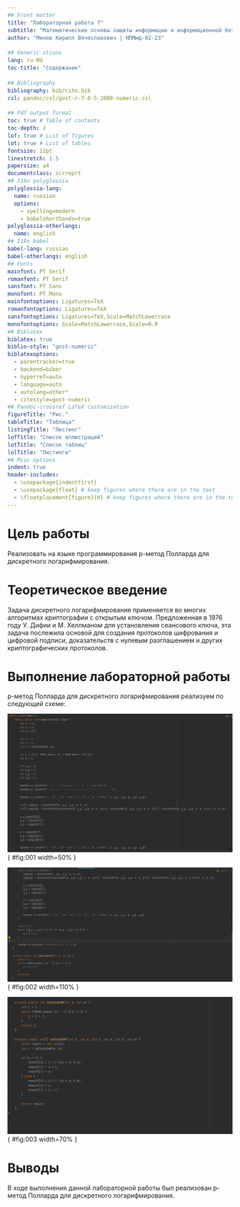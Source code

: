 ```yaml
---
## Front matter
title: "Лабораторная работа 7"
subtitle: "Математические основы защиты информации и информационной безопасности"
author: "Минов Кирилл Вячеславович | НПМмд-02-23"

## Generic otions
lang: ru-RU
toc-title: "Содержание"

## Bibliography
bibliography: bib/cite.bib
csl: pandoc/csl/gost-r-7-0-5-2008-numeric.csl

## Pdf output format
toc: true # Table of contents
toc-depth: 2
lof: true # List of figures
lot: true # List of tables
fontsize: 12pt
linestretch: 1.5
papersize: a4
documentclass: scrreprt
## I18n polyglossia
polyglossia-lang:
  name: russian
  options:
	- spelling=modern
	- babelshorthands=true
polyglossia-otherlangs:
  name: english
## I18n babel
babel-lang: russian
babel-otherlangs: english
## Fonts
mainfont: PT Serif
romanfont: PT Serif
sansfont: PT Sans
monofont: PT Mono
mainfontoptions: Ligatures=TeX
romanfontoptions: Ligatures=TeX
sansfontoptions: Ligatures=TeX,Scale=MatchLowercase
monofontoptions: Scale=MatchLowercase,Scale=0.9
## Biblatex
biblatex: true
biblio-style: "gost-numeric"
biblatexoptions:
  - parentracker=true
  - backend=biber
  - hyperref=auto
  - language=auto
  - autolang=other*
  - citestyle=gost-numeric
## Pandoc-crossref LaTeX customization
figureTitle: "Рис."
tableTitle: "Таблица"
listingTitle: "Листинг"
lofTitle: "Список иллюстраций"
lotTitle: "Список таблиц"
lolTitle: "Листинги"
## Misc options
indent: true
header-includes:
  - \usepackage{indentfirst}
  - \usepackage{float} # keep figures where there are in the text
  - \floatplacement{figure}{H} # keep figures where there are in the text
---
```


# Цель работы

Реализовать на языке программирования p-метод Полларда для дискретного логарифмирования.

# Теоретическое введение

Задача дискретного логарифмирования применяется во многих алгоритмах криптографии с открытым ключом. Предложенная в 1976 году У. Дифии и М. Хеллманом для установления сеансового ключа, эта задача послежила основой для создания протоколов шифрования и цифровой подписи, доказательств с нулевым разглашением и других криптографических протоколов.

# Выполнение лабораторной работы

p-метод Полларда для дискретного логарифмирования реализуем по следующей схеме:

![p-метод Полларда для дискретного логарифмирования](image/код1.PNG){ #fig:001 width=50% }

![p-метод Полларда для дискретного логарифмирования](image/код2.PNG){ #fig:002 width=110% }

![p-метод Полларда для дискретного логарифмирования](image/код3.PNG){ #fig:003 width=70% }

# Выводы

В ходе выполнения данной лабораторной работы был реализован p-метод Полларда для дискретного логарифмирования.
